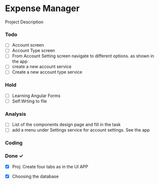 # Expense Manager

Project Description

### Todo

- [ ] Account screen  
- [ ] Account Type screen  
- [ ] From Account Setting screen navigate to different options. as shown in the app  
- [ ] create a new account service  
- [ ] Create a new account type service  

### Hold

- [ ] Learning Angular Forms  
- [ ] Self:Wrting to file  

### Analysis

- [ ] List of the components design page and fill in the task  
- [ ] add a menu under Settings service for account settings. See the app  

### Coding


### Done ✓

- [x] Proj: Create four tabs as in the UI APP  
- [x] Choosing the database  

